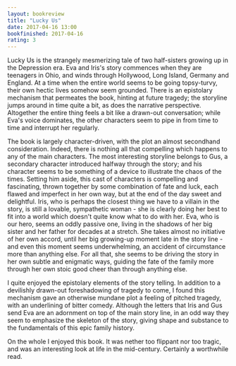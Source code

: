 ```yaml
---
layout: bookreview
title: "Lucky Us"
date: 2017-04-16 13:00
bookfinished: 2017-04-16
rating: 3
---
```


Lucky Us is the strangely mesmerizing tale of two half-sisters growing up in the Depression era. Eva and Iris's story commences when they are teenagers in Ohio, and winds through Hollywood, Long Island, Germany and England. At a time when the entire world seems to be going topsy-turvy, their own hectic lives somehow seem grounded. There is an epistolary mechanism that permeates the book, hinting at future tragedy; the storyline jumps around in time quite a bit, as does the narrative perspective. Altogether the entire thing feels a bit like a drawn-out conversation; while Eva's voice dominates, the other characters seem to pipe in from time to time and interrupt her regularly.



The book is largely character-driven, with the plot an almost secondhand consideration. Indeed, there is nothing all that compelling which happens to any of the main characters. The most interesting storyline belongs to Gus, a secondary character introduced halfway through the story; and his character seems to be something of a device to illustrate the chaos of the times. Setting him aside, this cast of characters is compelling and fascinating, thrown together by some combination of fate and luck, each flawed and imperfect in her own way, but at the end of the day sweet and delightful. Iris, who is perhaps the closest thing we have to a villain in the story, is still a lovable, sympathetic woman - she is clearly doing her best to fit into a world which doesn't quite know what to do with her. Eva, who is our hero, seems an oddly passive one, living in the shadows of her big sister and her father for decades at a stretch. She takes almost no initiative of her own accord, until her big growing-up moment late in the story line - and even this moment seems underwhelming, an accident of circumstance more than anything else. For all that, she seems to be driving the story in her own subtle and enigmatic ways, guiding the fate of the family more through her own stoic good cheer than through anything else.



I quite enjoyed the epistolary elements of the story telling. In addition to a devilishly drawn-out foreshadowing of tragedy to come, I found this mechanism gave an otherwise mundane plot a feeling of pitched tragedy, with an underlining of bitter comedy. Although the letters that Iris and Gus send Eva are an adornment on top of the main story line, in an odd way they seem to emphasize the skeleton of the story, giving shape and substance to the fundamentals of this epic family history.



On the whole I enjoyed this book. It was nether too flippant nor too tragic, and was an interesting look at life in the mid-century. Certainly a worthwhile read.